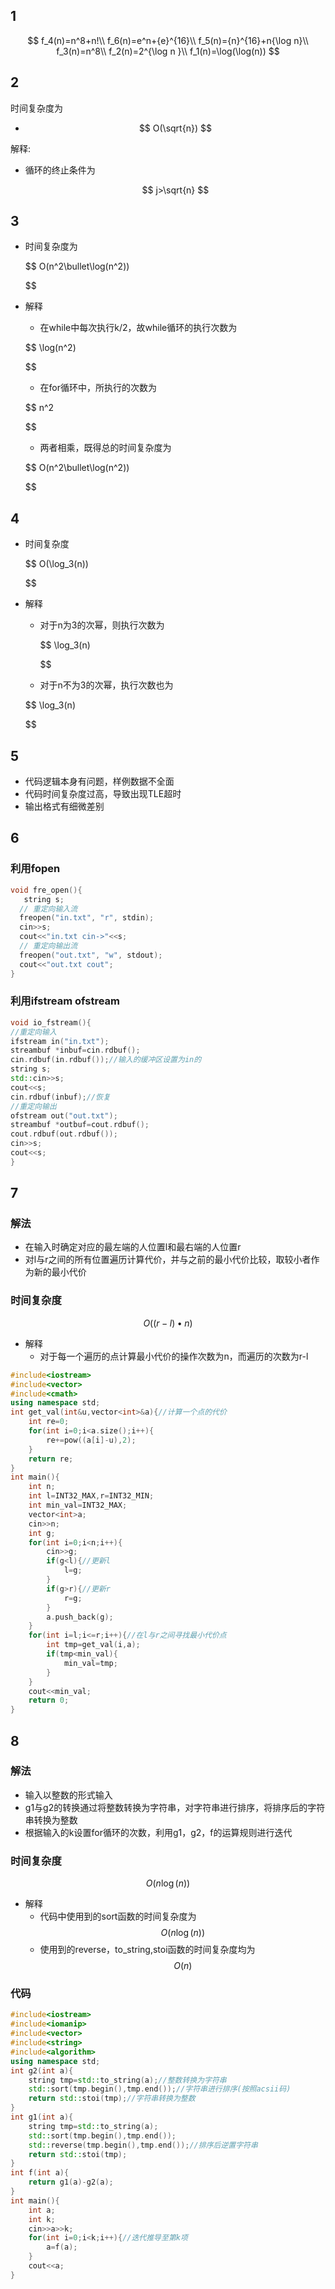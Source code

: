 ## 1
$$
f_4(n)=n^8+n!\\
f_6(n)=e^n+{e}^{16}\\
f_5(n)={n}^{16}+n{\log n}\\
f_3(n)=n^8\\
f_2(n)=2^{\log n }\\
f_1(n)=\log(\log(n))
$$

## 2
时间复杂度为

* $$
  O(\sqrt{n})
  $$

解释:

- 循环的终止条件为
  
  $$
  j>\sqrt{n}
  $$
## 3
- 时间复杂度为

  $$
  O(n^2\bullet\log(n^2))

  $$
- 解释

  - 在while中每次执行k/2，故while循环的执行次数为

  $$
  \log(n^2)

  $$

  - 在for循环中，所执行的次数为

  $$
  n^2

  $$

  - 两者相乘，既得总的时间复杂度为

  $$
  O(n^2\bullet\log(n^2))

  $$

## 4
- 时间复杂度

  $$
  O(\log_3(n))

  $$
- 解释

  - 对于n为3的次幂，则执行次数为

    $$
    \log_3(n)

    $$
  - 对于n不为3的次幂，执行次数也为

  $$
  \log_3(n)

  $$

## 5
- 代码逻辑本身有问题，样例数据不全面
- 代码时间复杂度过高，导致出现TLE超时
- 输出格式有细微差别

## 6
### 利用fopen  
  ```cpp
void fre_open(){
     string s;
    // 重定向输入流
    freopen("in.txt", "r", stdin);
    cin>>s;
    cout<<"in.txt cin->"<<s;
    // 重定向输出流
    freopen("out.txt", "w", stdout);
    cout<<"out.txt cout";
}
  ```
### 利用ifstream ofstream
  ```cpp
void io_fstream(){
  //重定向输入
  ifstream in("in.txt");
  streambuf *inbuf=cin.rdbuf();
  cin.rdbuf(in.rdbuf());//输入的缓冲区设置为in的
  string s;
  std::cin>>s;
  cout<<s;
  cin.rdbuf(inbuf);//恢复
  //重定向输出
  ofstream out("out.txt");
  streambuf *outbuf=cout.rdbuf();
  cout.rdbuf(out.rdbuf());
  cin>>s;
  cout<<s;
}
  ```
## 7
### 解法
  - 在输入时确定对应的最左端的人位置l和最右端的人位置r
  - 对l与r之间的所有位置遍历计算代价，并与之前的最小代价比较，取较小者作为新的最小代价
### 时间复杂度
$$
O((r-l)\bullet n)
$$
- 解释 
  - 对于每一个遍历的点计算最小代价的操作次数为n，而遍历的次数为r-l
```cpp
#include<iostream>
#include<vector>
#include<cmath>
using namespace std;
int get_val(int&u,vector<int>&a){//计算一个点的代价
    int re=0;
    for(int i=0;i<a.size();i++){
        re+=pow((a[i]-u),2);
    }
    return re;
}
int main(){
    int n;
    int l=INT32_MAX,r=INT32_MIN;
    int min_val=INT32_MAX;
    vector<int>a;
    cin>>n;
    int g;
    for(int i=0;i<n;i++){
        cin>>g;
        if(g<l){//更新l
            l=g;
        }
        if(g>r){//更新r
            r=g;
        }
        a.push_back(g);
    }
    for(int i=l;i<=r;i++){//在l与r之间寻找最小代价点
        int tmp=get_val(i,a);
        if(tmp<min_val){
            min_val=tmp;
        }
    }
    cout<<min_val;
    return 0;
}
```
## 8
### 解法
  - 输入以整数的形式输入
  - g1与g2的转换通过将整数转换为字符串，对字符串进行排序，将排序后的字符串转换为整数
  - 根据输入的k设置for循环的次数，利用g1，g2，f的运算规则进行迭代
### 时间复杂度
$$
O(n\log(n))
$$
  - 解释
    - 代码中使用到的sort函数的时间复杂度为
    $$
    O(n\log(n))
    $$
    - 使用到的reverse，to_string,stoi函数的时间复杂度均为
    $$
    O(n)
    $$
### 代码
```cpp
#include<iostream>
#include<iomanip>
#include<vector>
#include<string>
#include<algorithm>
using namespace std;
int g2(int a){
    string tmp=std::to_string(a);//整数转换为字符串
    std::sort(tmp.begin(),tmp.end());//字符串进行排序(按照acsii码)
    return std::stoi(tmp);//字符串转换为整数
}
int g1(int a){
    string tmp=std::to_string(a);
    std::sort(tmp.begin(),tmp.end());
    std::reverse(tmp.begin(),tmp.end());//排序后逆置字符串
    return std::stoi(tmp);
}
int f(int a){
    return g1(a)-g2(a);
}
int main(){
    int a;
    int k;
    cin>>a>>k;
    for(int i=0;i<k;i++){//迭代推导至第k项
        a=f(a);
    }
    cout<<a;
}

```